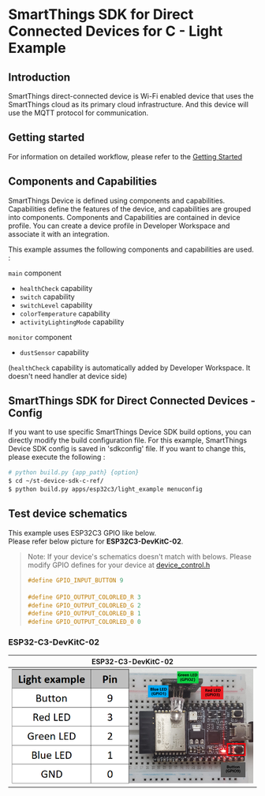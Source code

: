 # SmartThings SDK for Direct Connected Devices for C - Light Example

## Introduction

SmartThings direct-connected device is Wi-Fi enabled device that uses the SmartThings cloud as its primary cloud infrastructure. And this device will use the MQTT protocol for communication.

## Getting started

For information on detailed workflow, please refer to the [Getting Started](../../../doc/getting_started.md)

## Components and Capabilities

SmartThings Device is defined using components and capabilities. Capabilities define the features of the device, and capabilities are grouped into components.
Components and Capabilities are contained in device profile. You can create a device profile in Developer Workspace and associate it with an integration.

This example assumes the following components and capabilities are used. :  

`main` component  
- `healthCheck` capability  
- `switch` capability  
- `switchLevel` capability  
- `colorTemperature` capability  
- `activityLightingMode` capability  

`monitor` component  
- `dustSensor` capability  

(`healthCheck` capability is automatically added by Developer Workspace. It doesn't need handler at device side)

## SmartThings SDK for Direct Connected Devices - Config
If you want to use specific SmartThings Device SDK build options, you can directly modify the build configuration file. For this example, SmartThings Device SDK config is saved in 'sdkconfig' file. If you want to change this, please execute the following :
```sh
# python build.py {app_path} {option}
$ cd ~/st-device-sdk-c-ref/
$ python build.py apps/esp32c3/light_example menuconfig
```

## Test device schematics
This example uses ESP32C3 GPIO like below.  
Please refer below picture for __ESP32C3-DevKitC-02__.  
> Note: If your device's schematics doesn't match with belows.
> Please modify GPIO defines for your device at [device_control.h](main/device_control.h)
> ```c
> #define GPIO_INPUT_BUTTON 9
> 
> #define GPIO_OUTPUT_COLORLED_R 3
> #define GPIO_OUTPUT_COLORLED_G 2
> #define GPIO_OUTPUT_COLORLED_B 1
> #define GPIO_OUTPUT_COLORLED_0 0
> ```

### ESP32-C3-DevKitC-02  
| ESP32-C3-DevKitC-02                                                         |
|-----------------------------------------------------------------------------|
|![ESP32C3_DEVKITC_02](../../../doc/res/Light_Example_ESP32C3_DEVKITC_02.png) |

